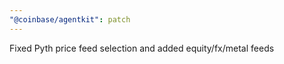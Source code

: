 ```yaml
---
"@coinbase/agentkit": patch
---
```


Fixed Pyth price feed selection and added equity/fx/metal feeds
